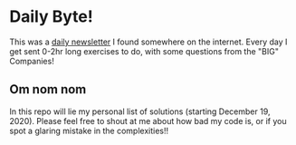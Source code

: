 # Daily Byte!

This was a [daily newsletter](https://thedailybyte.dev/) I found somewhere on the internet. Every day I get sent 0-2hr long exercises to do, with some questions from the "BIG" Companies!

## Om nom nom

In this repo will lie my personal list of solutions (starting December 19, 2020). Please feel free to shout at me about how bad my code is, or if you spot a glaring mistake in the complexities!!

